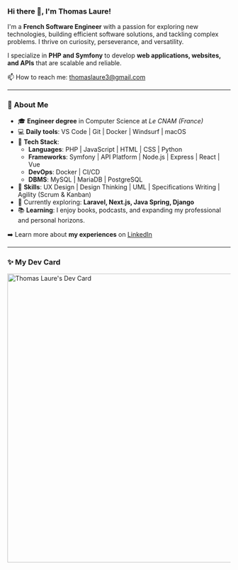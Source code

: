 ### Hi there 👋, **I'm Thomas Laure!**

I'm a **French Software Engineer** with a passion for exploring new technologies, building efficient software solutions, and tackling complex problems. I thrive on curiosity, perseverance, and versatility.

I specialize in **PHP and Symfony** to develop **web applications, websites, and APIs** that are scalable and reliable.

📫 How to reach me: [thomaslaure3@gmail.com](mailto:thomaslaure3@gmail.com)

---

### 🚀 **About Me**

- 🎓 **Engineer degree** in Computer Science at *Le CNAM (France)*
- 💻 **Daily tools**: VS Code | Git | Docker | Windsurf | macOS
- 🧰 **Tech Stack**:
  - **Languages**: PHP | JavaScript | HTML | CSS | Python
  - **Frameworks**: Symfony | API Platform | Node.js | Express | React | Vue
  - **DevOps**: Docker | CI/CD
  - **DBMS**: MySQL | MariaDB | PostgreSQL
- 🧩 **Skills**: UX Design | Design Thinking | UML | Specifications Writing | Agility (Scrum & Kanban)
- 🌱 Currently exploring: **Laravel, Next.js, Java Spring, Django**
- 📚 **Learning**: I enjoy books, podcasts, and expanding my professional and personal horizons.

➡️ Learn more about **my experiences** on [LinkedIn](https://www.linkedin.com/in/thomas-laure-software-engineer/)

---

### ✨ **My Dev Card**

<a href="https://app.daily.dev/thomas_l">
  <img src="https://api.daily.dev/devcards/v2/3kS1x5X5e.png?type=wide&r=0el" width="652" alt="Thomas Laure's Dev Card"/>
</a>
